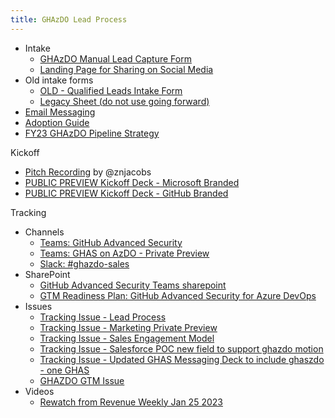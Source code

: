 ```yaml
---
title: GHAzDO Lead Process 
---
```

   - Intake
      - [GHAzDO Manual Lead Capture Form](https://aka.ms/ghazdo-reg)
      - [Landing Page for Sharing on Social Media](https://resources.github.com/ghazdo/)
   - Old intake forms
      - [OLD - Qualified Leads Intake Form](https://docs.google.com/forms/d/e/1FAIpQLSfLa4qjf8Ycm9GrUG55EzhujGd76cMXzxywObbAtUNoSvqWTQ/viewform)
      - [Legacy Sheet (do not use going forward)](https://docs.google.com/spreadsheets/d/1eD7iQu1Ht5_EFPNuC0rU9omy9rmH0ut5CUXOkQAgyBs)
   - [Email Messaging](https://docs.google.com/document/d/1aTQGSTuMjBQDgvCeJPhPr-ta7zWg1pPU7bmLQ9KPYmk/edit)
   - [Adoption Guide](https://docs.google.com/document/d/1-kjEJReQto7osF2Xs20VKKQq_WJwSKo_R82y8qlgwDo/edit#heading=h.l79dnykl0wdw)
   - [FY23 GHAzDO Pipeline Strategy](https://github.com/github/advanced-security-field/issues/3939)

Kickoff
   - [Pitch Recording](https://github.rewatch.com/video/e3r4u6pqonltg1yj-github-advanced-security-on-azure-devops-overview) by @znjacobs
   - [PUBLIC PREVIEW Kickoff Deck - Microsoft Branded](https://microsofteur.sharepoint.com/:p:/r/teams/GitHubAdvancedSecurity/_layouts/15/doc2.aspx?sourcedoc=%7B1899C854-B56D-4841-B759-78D7FAC5650A%7D&file=GHAzDO%20Overview%2C%202023%20(MSFT%20Branded).pptx)
  - [PUBLIC PREVIEW Kickoff Deck - GitHub Branded](https://docs.google.com/presentation/d/11-29jo5kCrQ2AEKwgkR5eZP8hEfj2EEA/edit#slide=id.g1f01ef695e0_3_19)

   Tracking
   - Channels
      - [Teams: GitHub Advanced Security](https://teams.microsoft.com/l/team/19%3aL0lbPDsMqHHV603u2Bu9OH6-SSbRQoKPcxNIznzIo941%40thread.tacv2/conversations?groupId=2c9d1b18-bae8-4676-8bea-0fb43c046d10&tenantId=72f988bf-86f1-41af-91ab-2d7cd011db47)
      - [Teams: GHAS on AzDO - Private Preview](https://teams.microsoft.com/l/team/19%3aL0lbPDsMqHHV603u2Bu9OH6-SSbRQoKPcxNIznzIo941%40thread.tacv2/conversations?groupId=2c9d1b18-bae8-4676-8bea-0fb43c046d10&tenantId=72f988bf-86f1-41af-91ab-2d7cd011db47)
      - [Slack: #ghazdo-sales](https://github.slack.com/archives/C0465NNTXAB)
   - SharePoint
      - [GitHub Advanced Security Teams sharepoint](https://microsofteur.sharepoint.com/teams/GitHubAdvancedSecurity)
      - [GTM Readiness Plan: GitHub Advanced Security for Azure DevOps](https://microsoft.sharepoint-df.com/teams/AdvancedSecurityonADO)
   - Issues
      - [Tracking Issue - Lead Process](https://github.com/github/revenue-enablement/issues/3200#top)
      - [Tracking Issue - Marketing Private Preview](https://github.com/github/growth-marketing/issues/714#issuecomment-1329776713)
      - [Tracking Issue - Sales Engagement Model](https://github.com/github/advanced-security-field/issues/3611)
      - [Tracking Issue - Salesforce POC new field to support ghazdo motion](https://github.com/github/sales-tools/issues/493)
      - [Tracking Issue - Updated GHAS Messaging Deck to include ghaszdo - one GHAS](https://github.com/github/advanced-security-field/issues/3411)
      - [GHAZDO GTM Issue](https://github.com/github/advanced-security-field/issues/3669)
   - Videos
      - [Rewatch from Revenue Weekly Jan 25 2023 ](https://github.rewatch.com/video/ncmgouh1tnqvs30v-revenue-weekly-ghazdo-lead-process)
   

